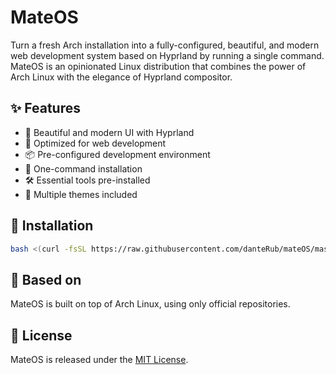 # MateOS

Turn a fresh Arch installation into a fully-configured, beautiful, and modern web development system based on Hyprland by running a single command. MateOS is an opinionated Linux distribution that combines the power of Arch Linux with the elegance of Hyprland compositor.

## ✨ Features

- 🎨 Beautiful and modern UI with Hyprland
- 🚀 Optimized for web development
- 📦 Pre-configured development environment
- 🎯 One-command installation
- 🛠️ Essential tools pre-installed
- 🌈 Multiple themes included

## 🚀 Installation

```bash
bash <(curl -fsSL https://raw.githubusercontent.com/danteRub/mateOS/master/boot.sh)
```

## 📝 Based on

MateOS is built on top of Arch Linux, using only official repositories.

## 📄 License

MateOS is released under the [MIT License](https://opensource.org/licenses/MIT).


